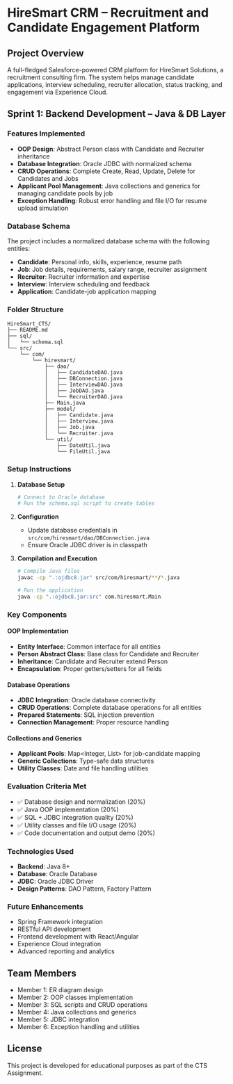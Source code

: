 # HireSmart CRM – Recruitment and Candidate Engagement Platform

## Project Overview
A full-fledged Salesforce-powered CRM platform for HireSmart Solutions, a recruitment consulting firm. The system helps manage candidate applications, interview scheduling, recruiter allocation, status tracking, and engagement via Experience Cloud.

## Sprint 1: Backend Development – Java & DB Layer

### Features Implemented
- **OOP Design**: Abstract Person class with Candidate and Recruiter inheritance
- **Database Integration**: Oracle JDBC with normalized schema
- **CRUD Operations**: Complete Create, Read, Update, Delete for Candidates and Jobs
- **Applicant Pool Management**: Java collections and generics for managing candidate pools by job
- **Exception Handling**: Robust error handling and file I/O for resume upload simulation


### Database Schema
The project includes a normalized database schema with the following entities:
- **Candidate**: Personal info, skills, experience, resume path
- **Job**: Job details, requirements, salary range, recruiter assignment
- **Recruiter**: Recruiter information and expertise
- **Interview**: Interview scheduling and feedback
- **Application**: Candidate-job application mapping

### Folder Structure
```
HireSmart_CTS/
├── README.md
├── sql/
│   └── schema.sql
└── src/
    └── com/
        └── hiresmart/
            ├── dao/
            │   ├── CandidateDAO.java
            │   ├── DBConnection.java
            │   ├── InterviewDAO.java
            │   ├── JobDAO.java
            │   └── RecruiterDAO.java
            ├── Main.java
            ├── model/
            │   ├── Candidate.java
            │   ├── Interview.java
            │   ├── Job.java
            │   └── Recruiter.java
            └── util/
                ├── DateUtil.java
                └── FileUtil.java
```

### Setup Instructions

1. **Database Setup**
   ```bash
   # Connect to Oracle database
   # Run the schema.sql script to create tables
   ```

2. **Configuration**
   - Update database credentials in `src/com/hiresmart/dao/DBConnection.java`
   - Ensure Oracle JDBC driver is in classpath

3. **Compilation and Execution**
   ```bash
   # Compile Java files
   javac -cp ".:ojdbc8.jar" src/com/hiresmart/**/*.java
   
   # Run the application
   java -cp ".:ojdbc8.jar:src" com.hiresmart.Main
   ```

### Key Components

#### OOP Implementation
- **Entity Interface**: Common interface for all entities
- **Person Abstract Class**: Base class for Candidate and Recruiter
- **Inheritance**: Candidate and Recruiter extend Person
- **Encapsulation**: Proper getters/setters for all fields

#### Database Operations
- **JDBC Integration**: Oracle database connectivity
- **CRUD Operations**: Complete database operations for all entities
- **Prepared Statements**: SQL injection prevention
- **Connection Management**: Proper resource handling

#### Collections and Generics
- **Applicant Pools**: Map<Integer, List<Candidate>> for job-candidate mapping
- **Generic Collections**: Type-safe data structures
- **Utility Classes**: Date and file handling utilities

### Evaluation Criteria Met
- ✅ Database design and normalization (20%)
- ✅ Java OOP implementation (20%)
- ✅ SQL + JDBC integration quality (20%)
- ✅ Utility classes and file I/O usage (20%)
- ✅ Code documentation and output demo (20%)

### Technologies Used
- **Backend**: Java 8+
- **Database**: Oracle Database
- **JDBC**: Oracle JDBC Driver
- **Design Patterns**: DAO Pattern, Factory Pattern

### Future Enhancements
- Spring Framework integration
- RESTful API development
- Frontend development with React/Angular
- Experience Cloud integration
- Advanced reporting and analytics

## Team Members
- Member 1: ER diagram design
- Member 2: OOP classes implementation
- Member 3: SQL scripts and CRUD operations
- Member 4: Java collections and generics
- Member 5: JDBC integration
- Member 6: Exception handling and utilities

## License
This project is developed for educational purposes as part of the CTS Assignment.
